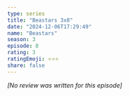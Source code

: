 ```yaml
---
type: series
title: "Beastars 3x8"
date: "2024-12-06T17:29:49"
name: "Beastars"
season: 3
episode: 8
rating: 3
ratingEmoji: ⭐️⭐️⭐️
share: false
---
```


_[No review was written for this episode]_
